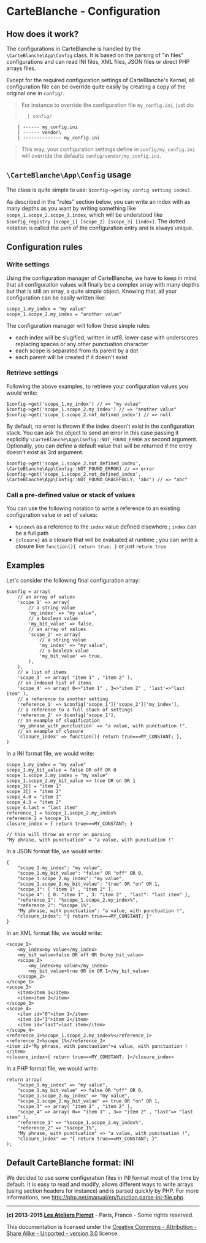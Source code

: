 CarteBlanche - Configuration
============================


## How does it work?

The configurations in CarteBlanche is handled by the `\CarteBlanche\App\Config` class. It is based on
the parsing of "in files" configurations and can read INI files, XML files, JSON files or
direct PHP arrays files.

Except for the required configuration settings of CarteBlanche's Kernel, all configuration
file can be override quite easily by creating a copy of the original one in `config/`.

>   For instance to override the configuration file `my_config.ini`, just do:

>       | config/
        | ------ my_config.ini
        | ------ vendor\
        | -------------- my_config.ini

>   This way, your configuration settings define in `config/my_config.ini` will override the defaults
    `config/vendor/my_config.ini`.


## `\CarteBlanche\App\Config` usage

The class is quite simple to use: `$config->get(my config setting index)`.

As described in the "rules" section below, you can write an index with as many depths as
you want by writing something like `scope_1.scope_2.scope_3.index`, which will be understood
like `$config_registry [scope_1] [scope_2] [scope_3] [index]`. The dotted notation is called
the `path` of the configuration entry and is always unique.


## Configuration rules

### Write settings

Using the configuration manager of CarteBlanche, we have to keep in mind that all configuration
values will finally be a complex array with many depths but that is still an array, a quite
simple object. Knowing that, all your configuration can be easily written like:

    scope_1.my_index = "my value"
    scope_1.scope_2.my_index = "another value"

The configuration manager will follow these simple rules:

-   each index will be slugified, written in utf8, lower case with underscores replacing spaces
    or any other punctuation character
-   each scope is separated from its parent by a dot
-   each parent will be created if it doesn't exist

### Retrieve settings

Following the above examples, to retrieve your configuration values you would write:

    $config->get('scope_1.my_index') // => "my value"
    $config->get('scope_1.scope_2.my_index') // => "another value"
    $config->get('scope_1.scope_2.not_defined_index') // => null

By default, no error is thrown if the index doesn't exist in the configuration stack. You
can ask the object to send an error in this case passing it explicitly `\CarteBlanche\App\Config::NOT_FOUND_ERROR`
as second argument. Optionally, you can define a default value that will be returned if
the entry doesn't exist as 3rd argument.

    $config->get('scope_1.scope_2.not_defined_index', \CarteBlanche\App\Config::NOT_FOUND_ERROR) // => error
    $config->get('scope_1.scope_2.not_defined_index', \CarteBlanche\App\Config::NOT_FOUND_GRACEFULLY, 'abc') // => "abc"

### Call a pre-defined value or stack of values

You can use the following notation to write a reference to an existing configuration value
or set of values:

-   `%index%` as a reference to the `index` value defined elsewhere ; `index` can be a full path
-   `{closure}` as a closure that will be evaluated at runtime ; you can write a closure
    like `function(){ return true; }` or just `return true`


## Examples

Let's consider the following final configuration array:

    $config = array(
        // an array of values
        'scope_1' => array(
            // a string value
            'my_index' => "my value",
            // a boolean value
            'my_bit_value' => false,
            // an array of values
            'scope_2' => array(
                // a string value
                'my_index' => "my value",
                // a boolean value
                'my_bit_value' => true,
            ),
        ),
        // a list of items
        'scope_3' => array( "item 1" , "item 2" ),
        // an indexed list of items
        'scope_4' => array( 0=>"item 1" , 3=>"item 2" , 'last'=>"last item" ),
        // a reference to another setting
        'reference_1' => $config['scope_1']['scope_2']['my_index'],
        // a reference to a full stack of settings
        'reference_2' => $config['scope_1'],
        // an example of slugification
        'my_phrase_with_punctuation' => "a value, with punctuation !",
        // an example of closure
        'closure_index' => function(){ return true===MY_CONSTANT; },
    )

In a INI format file, we would write:

    scope_1.my_index = "my value"
    scope_1.my_bit_value = false OR off OR 0
    scope_1.scope_2.my_index = "my value"
    scope_1.scope_2.my_bit_value => true OR on OR 1
    scope_3[] = "item 1"
    scope_3[] = "item 2"
    scope_4.0 = "item 1"
    scope_4.3 = "item 2"
    scope_4.last = "last item"
    reference_1 = %scope_1.scope_2.my_index%
    reference_2 = %scope_1%
    closure_index = { return true===MY_CONSTANT; }

    // this will throw an error on parsing
    "My phrase, with punctuation" = "a value, with punctuation !"

In a JSON format file, we would write:

    {
        "scope_1.my_index": "my value",
        "scope_1.my_bit_value": "false" OR "off" OR 0,
        "scope_1.scope_2.my_index": "my value",
        "scope_1.scope_2.my_bit_value": "true" OR "on" OR 1,
        "scope_3": [ "item 1" , "item 2" ],
        "scope_4": { 0: "item 1" , 3: "item 2" , "last": "last item" },
        "reference_1": "%scope_1.scope_2.my_index%",
        "reference_2": "%scope_1%",
        "My phrase, with punctuation": "a value, with punctuation !",
        "closure_index": "{ return true===MY_CONSTANT; }"
    }

In an XML format file, we would write:

    <scope_1>
        <my_index>my value</my_index>
        <my_bit_value>false OR off OR 0</my_bit_value>
        <scope_2>
            <my_index>my value</my_index>
            <my_bit_value>true OR on OR 1</my_bit_value>
        </scope_2>
    </scope_1>
    <scope_3>
        <item>item 1</item>
        <item>item 2</item>
    </scope_3>
    <scope_4>
        <item id="0">item 1</item>
        <item id="3">item 2</item>
        <item id="last">last item</item>
    </scope_4>
    <reference_1>%scope_1.scope_2.my_index%</reference_1>
    <reference_2>%scope_1%</reference_2>
    <item id="My phrase, with punctuation">a value, with punctuation !</item>
    <closure_index>{ return true===MY_CONSTANT; }</closure_index>

In a PHP format file, we would write:

    return array(
        "scope_1.my_index" => "my value",
        "scope_1.my_bit_value" => false OR "off" OR 0,
        "scope_1.scope_2.my_index" => "my value",
        "scope_1.scope_2.my_bit_value" => true OR "on" OR 1,
        "scope_3" => array( "item 1" , "item 2" ),
        "scope_4" => array( 0=> "item 1" , 3=> "item 2" , "last"=> "last item" ),
        "reference_1" => "%scope_1.scope_2.my_index%",
        "reference_2" => "%scope_1%",
        "My phrase, with punctuation" => "a value, with punctuation !",
        "closure_index" => "{ return true===MY_CONSTANT; }"
    );

## Default CarteBlanche format: INI

We decided to use some configuration files in INI format most of the time by default. It is
easy to read and modify, allows different ways to write arrays (using section headers for instance)
and is parsed quickly by PHP. For more informations, see <http://php.net/manual/en/function.parse-ini-file.php>.


----
**(c) 2013-2015 [Les Ateliers Pierrot](http://www.ateliers-pierrot.fr/)** - Paris, France - Some rights reserved.

This documentation is licensed under the [Creative Commons - Attribution - Share Alike - Unported - version 3.0](http://creativecommons.org/licenses/by-sa/3.0/) license.
